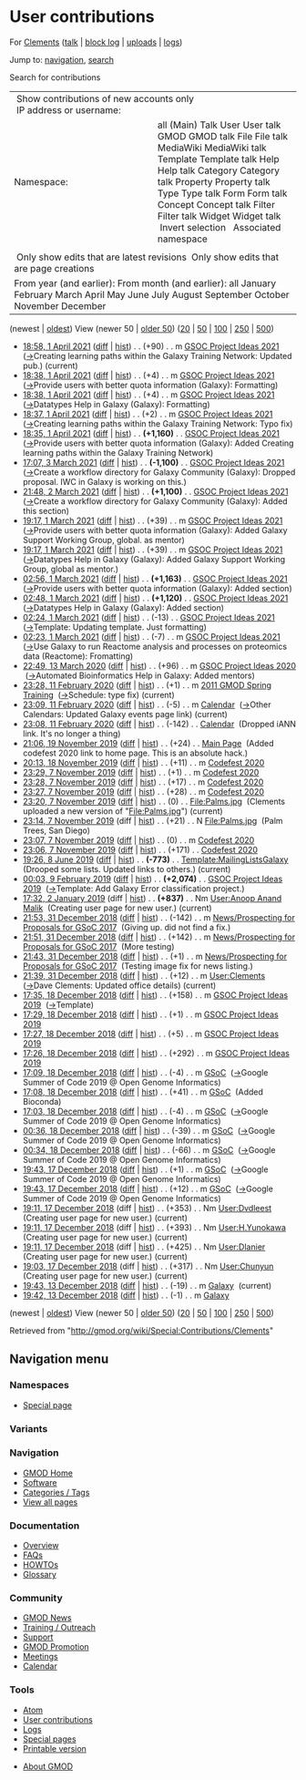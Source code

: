<div id="mw-page-base" class="noprint">

</div>

<div id="mw-head-base" class="noprint">

</div>

<div id="content" class="mw-body" role="main">

<span id="top"></span>

<div id="mw-js-message" style="display:none;">

</div>



# <span dir="auto">User contributions</span>

<div id="bodyContent">

<div id="contentSub">

For [Clements](/wiki/User:Clements "User:Clements") (<a
href="/mediawiki/index.php?title=User_talk:Clements&amp;action=edit&amp;redlink=1"
class="new" title="User talk:Clements (page does not exist)">talk</a> \|
[block
log](/mediawiki/index.php?title=Special:Log/block&page=User%3AClements "Special:Log/block")
\|
[uploads](/wiki/Special:ListFiles/Clements "Special:ListFiles/Clements")
\| [logs](/wiki/Special:Log/Clements "Special:Log/Clements"))

</div>

<div id="jump-to-nav" class="mw-jump">

Jump to: [navigation](#mw-navigation), [search](#p-search)

</div>

<div id="mw-content-text">

Search for contributions

<table class="mw-contributions-table">
<colgroup>
<col style="width: 50%" />
<col style="width: 50%" />
</colgroup>
<tbody>
<tr class="odd">
<td colspan="2"> Show contributions of new accounts only<br />
 IP address or username:</td>
</tr>
<tr class="even">
<td class="mw-label">Namespace:</td>
<td>all (Main) Talk User User talk GMOD GMOD talk File File talk
MediaWiki MediaWiki talk Template Template talk Help Help talk Category
Category talk Property Property talk Type Type talk Form Form talk
Concept Concept talk Filter Filter talk Widget Widget talk  
 Invert selection 
 Associated namespace </td>
</tr>
<tr class="odd">
<td colspan="2"></td>
</tr>
<tr class="even">
<td colspan="2"> Only show edits that are latest revisions
 Only show edits that are page creations</td>
</tr>
<tr class="odd">
<td colspan="2">From year (and earlier): From month (and earlier): all
January February March April May June July August September October
November December</td>
</tr>
</tbody>
</table>

(newest \| <a
href="/mediawiki/index.php?title=Special:Contributions/Clements&amp;dir=prev&amp;target=Clements"
class="mw-lastlink" rel="last"
title="Special:Contributions/Clements">oldest</a>) View (newer 50 \| <a
href="/mediawiki/index.php?title=Special:Contributions/Clements&amp;offset=20181213194221&amp;target=Clements"
class="mw-nextlink" rel="next"
title="Special:Contributions/Clements">older 50</a>) (<a
href="/mediawiki/index.php?title=Special:Contributions/Clements&amp;offset=&amp;limit=20&amp;target=Clements"
class="mw-numlink" title="Special:Contributions/Clements">20</a> \| <a
href="/mediawiki/index.php?title=Special:Contributions/Clements&amp;offset=&amp;limit=50&amp;target=Clements"
class="mw-numlink" title="Special:Contributions/Clements">50</a> \| <a
href="/mediawiki/index.php?title=Special:Contributions/Clements&amp;offset=&amp;limit=100&amp;target=Clements"
class="mw-numlink" title="Special:Contributions/Clements">100</a> \| <a
href="/mediawiki/index.php?title=Special:Contributions/Clements&amp;offset=&amp;limit=250&amp;target=Clements"
class="mw-numlink" title="Special:Contributions/Clements">250</a> \| <a
href="/mediawiki/index.php?title=Special:Contributions/Clements&amp;offset=&amp;limit=500&amp;target=Clements"
class="mw-numlink" title="Special:Contributions/Clements">500</a>)

- <a
  href="/mediawiki/index.php?title=GSOC_Project_Ideas_2021&amp;oldid=27966"
  class="mw-changeslist-date" title="GSOC Project Ideas 2021">18:58, 1
  April 2021</a>
  ([diff](/mediawiki/index.php?title=GSOC_Project_Ideas_2021&diff=prev&oldid=27966 "GSOC Project Ideas 2021")
  \|
  [hist](/mediawiki/index.php?title=GSOC_Project_Ideas_2021&action=history "GSOC Project Ideas 2021"))
  <span class="mw-changeslist-separator">. .</span>
  <span class="mw-plusminus-pos" dir="ltr"
  title="17,960 bytes after change">(+90)</span>‎
  <span class="mw-changeslist-separator">. .</span> m
  <a href="/wiki/GSOC_Project_Ideas_2021" class="mw-contributions-title"
  title="GSOC Project Ideas 2021">GSOC Project Ideas 2021</a> ‎
  <span class="comment">([→](/wiki/GSOC_Project_Ideas_2021#Creating_learning_paths_within_the_Galaxy_Training_Network "GSOC Project Ideas 2021")‎<span dir="auto"><span class="autocomment">Creating
  learning paths within the Galaxy Training Network: </span> Updated
  pub.</span>)</span> <span class="mw-uctop">(current)</span>
- <a
  href="/mediawiki/index.php?title=GSOC_Project_Ideas_2021&amp;oldid=27965"
  class="mw-changeslist-date" title="GSOC Project Ideas 2021">18:38, 1
  April 2021</a>
  ([diff](/mediawiki/index.php?title=GSOC_Project_Ideas_2021&diff=prev&oldid=27965 "GSOC Project Ideas 2021")
  \|
  [hist](/mediawiki/index.php?title=GSOC_Project_Ideas_2021&action=history "GSOC Project Ideas 2021"))
  <span class="mw-changeslist-separator">. .</span>
  <span class="mw-plusminus-pos" dir="ltr"
  title="17,870 bytes after change">(+4)</span>‎
  <span class="mw-changeslist-separator">. .</span> m
  <a href="/wiki/GSOC_Project_Ideas_2021" class="mw-contributions-title"
  title="GSOC Project Ideas 2021">GSOC Project Ideas 2021</a> ‎
  <span class="comment">([→](/wiki/GSOC_Project_Ideas_2021#Provide_users_with_better_quota_information_.28Galaxy.29 "GSOC Project Ideas 2021")‎<span dir="auto"><span class="autocomment">Provide
  users with better quota information (Galaxy): </span>
  Formatting</span>)</span>
- <a
  href="/mediawiki/index.php?title=GSOC_Project_Ideas_2021&amp;oldid=27964"
  class="mw-changeslist-date" title="GSOC Project Ideas 2021">18:38, 1
  April 2021</a>
  ([diff](/mediawiki/index.php?title=GSOC_Project_Ideas_2021&diff=prev&oldid=27964 "GSOC Project Ideas 2021")
  \|
  [hist](/mediawiki/index.php?title=GSOC_Project_Ideas_2021&action=history "GSOC Project Ideas 2021"))
  <span class="mw-changeslist-separator">. .</span>
  <span class="mw-plusminus-pos" dir="ltr"
  title="17,866 bytes after change">(+4)</span>‎
  <span class="mw-changeslist-separator">. .</span> m
  <a href="/wiki/GSOC_Project_Ideas_2021" class="mw-contributions-title"
  title="GSOC Project Ideas 2021">GSOC Project Ideas 2021</a> ‎
  <span class="comment">([→](/wiki/GSOC_Project_Ideas_2021#Datatypes_Help_in_Galaxy_.28Galaxy.29 "GSOC Project Ideas 2021")‎<span dir="auto"><span class="autocomment">Datatypes
  Help in Galaxy (Galaxy): </span> Formatting</span>)</span>
- <a
  href="/mediawiki/index.php?title=GSOC_Project_Ideas_2021&amp;oldid=27963"
  class="mw-changeslist-date" title="GSOC Project Ideas 2021">18:37, 1
  April 2021</a>
  ([diff](/mediawiki/index.php?title=GSOC_Project_Ideas_2021&diff=prev&oldid=27963 "GSOC Project Ideas 2021")
  \|
  [hist](/mediawiki/index.php?title=GSOC_Project_Ideas_2021&action=history "GSOC Project Ideas 2021"))
  <span class="mw-changeslist-separator">. .</span>
  <span class="mw-plusminus-pos" dir="ltr"
  title="17,862 bytes after change">(+2)</span>‎
  <span class="mw-changeslist-separator">. .</span> m
  <a href="/wiki/GSOC_Project_Ideas_2021" class="mw-contributions-title"
  title="GSOC Project Ideas 2021">GSOC Project Ideas 2021</a> ‎
  <span class="comment">([→](/wiki/GSOC_Project_Ideas_2021#Creating_learning_paths_within_the_Galaxy_Training_Network "GSOC Project Ideas 2021")‎<span dir="auto"><span class="autocomment">Creating
  learning paths within the Galaxy Training Network: </span> Typo
  fix</span>)</span>
- <a
  href="/mediawiki/index.php?title=GSOC_Project_Ideas_2021&amp;oldid=27962"
  class="mw-changeslist-date" title="GSOC Project Ideas 2021">18:35, 1
  April 2021</a>
  ([diff](/mediawiki/index.php?title=GSOC_Project_Ideas_2021&diff=prev&oldid=27962 "GSOC Project Ideas 2021")
  \|
  [hist](/mediawiki/index.php?title=GSOC_Project_Ideas_2021&action=history "GSOC Project Ideas 2021"))
  <span class="mw-changeslist-separator">. .</span> **(+1,160)**‎
  <span class="mw-changeslist-separator">. .</span>
  <a href="/wiki/GSOC_Project_Ideas_2021" class="mw-contributions-title"
  title="GSOC Project Ideas 2021">GSOC Project Ideas 2021</a> ‎
  <span class="comment">([→](/wiki/GSOC_Project_Ideas_2021#Provide_users_with_better_quota_information_.28Galaxy.29 "GSOC Project Ideas 2021")‎<span dir="auto"><span class="autocomment">Provide
  users with better quota information (Galaxy): </span> Added Creating
  learning paths within the Galaxy Training Network</span>)</span>
- <a
  href="/mediawiki/index.php?title=GSOC_Project_Ideas_2021&amp;oldid=27938"
  class="mw-changeslist-date" title="GSOC Project Ideas 2021">17:07, 3
  March 2021</a>
  ([diff](/mediawiki/index.php?title=GSOC_Project_Ideas_2021&diff=prev&oldid=27938 "GSOC Project Ideas 2021")
  \|
  [hist](/mediawiki/index.php?title=GSOC_Project_Ideas_2021&action=history "GSOC Project Ideas 2021"))
  <span class="mw-changeslist-separator">. .</span> **(-1,100)**‎
  <span class="mw-changeslist-separator">. .</span>
  <a href="/wiki/GSOC_Project_Ideas_2021" class="mw-contributions-title"
  title="GSOC Project Ideas 2021">GSOC Project Ideas 2021</a> ‎
  <span class="comment">([→](/wiki/GSOC_Project_Ideas_2021#Create_a_workflow_directory_for_Galaxy_Community_.28Galaxy.29 "GSOC Project Ideas 2021")‎<span dir="auto"><span class="autocomment">Create
  a workflow directory for Galaxy Community (Galaxy): </span> Dropped
  proposal. IWC in Galaxy is working on this.</span>)</span>
- <a
  href="/mediawiki/index.php?title=GSOC_Project_Ideas_2021&amp;oldid=27937"
  class="mw-changeslist-date" title="GSOC Project Ideas 2021">21:48, 2
  March 2021</a>
  ([diff](/mediawiki/index.php?title=GSOC_Project_Ideas_2021&diff=prev&oldid=27937 "GSOC Project Ideas 2021")
  \|
  [hist](/mediawiki/index.php?title=GSOC_Project_Ideas_2021&action=history "GSOC Project Ideas 2021"))
  <span class="mw-changeslist-separator">. .</span> **(+1,100)**‎
  <span class="mw-changeslist-separator">. .</span>
  <a href="/wiki/GSOC_Project_Ideas_2021" class="mw-contributions-title"
  title="GSOC Project Ideas 2021">GSOC Project Ideas 2021</a> ‎
  <span class="comment">([→](/wiki/GSOC_Project_Ideas_2021#Create_a_workflow_directory_for_Galaxy_Community_.28Galaxy.29 "GSOC Project Ideas 2021")‎<span dir="auto"><span class="autocomment">Create
  a workflow directory for Galaxy Community (Galaxy): </span> Added this
  section</span>)</span>
- <a
  href="/mediawiki/index.php?title=GSOC_Project_Ideas_2021&amp;oldid=27936"
  class="mw-changeslist-date" title="GSOC Project Ideas 2021">19:17, 1
  March 2021</a>
  ([diff](/mediawiki/index.php?title=GSOC_Project_Ideas_2021&diff=prev&oldid=27936 "GSOC Project Ideas 2021")
  \|
  [hist](/mediawiki/index.php?title=GSOC_Project_Ideas_2021&action=history "GSOC Project Ideas 2021"))
  <span class="mw-changeslist-separator">. .</span>
  <span class="mw-plusminus-pos" dir="ltr"
  title="13,014 bytes after change">(+39)</span>‎
  <span class="mw-changeslist-separator">. .</span> m
  <a href="/wiki/GSOC_Project_Ideas_2021" class="mw-contributions-title"
  title="GSOC Project Ideas 2021">GSOC Project Ideas 2021</a> ‎
  <span class="comment">([→](/wiki/GSOC_Project_Ideas_2021#Provide_users_with_better_quota_information_.28Galaxy.29 "GSOC Project Ideas 2021")‎<span dir="auto"><span class="autocomment">Provide
  users with better quota information (Galaxy): </span> Added Galaxy
  Support Working Group, global. as mentor</span>)</span>
- <a
  href="/mediawiki/index.php?title=GSOC_Project_Ideas_2021&amp;oldid=27935"
  class="mw-changeslist-date" title="GSOC Project Ideas 2021">19:17, 1
  March 2021</a>
  ([diff](/mediawiki/index.php?title=GSOC_Project_Ideas_2021&diff=prev&oldid=27935 "GSOC Project Ideas 2021")
  \|
  [hist](/mediawiki/index.php?title=GSOC_Project_Ideas_2021&action=history "GSOC Project Ideas 2021"))
  <span class="mw-changeslist-separator">. .</span>
  <span class="mw-plusminus-pos" dir="ltr"
  title="12,975 bytes after change">(+39)</span>‎
  <span class="mw-changeslist-separator">. .</span> m
  <a href="/wiki/GSOC_Project_Ideas_2021" class="mw-contributions-title"
  title="GSOC Project Ideas 2021">GSOC Project Ideas 2021</a> ‎
  <span class="comment">([→](/wiki/GSOC_Project_Ideas_2021#Datatypes_Help_in_Galaxy_.28Galaxy.29 "GSOC Project Ideas 2021")‎<span dir="auto"><span class="autocomment">Datatypes
  Help in Galaxy (Galaxy): </span> Added Galaxy Support Working Group,
  global as mentor.</span>)</span>
- <a
  href="/mediawiki/index.php?title=GSOC_Project_Ideas_2021&amp;oldid=27934"
  class="mw-changeslist-date" title="GSOC Project Ideas 2021">02:56, 1
  March 2021</a>
  ([diff](/mediawiki/index.php?title=GSOC_Project_Ideas_2021&diff=prev&oldid=27934 "GSOC Project Ideas 2021")
  \|
  [hist](/mediawiki/index.php?title=GSOC_Project_Ideas_2021&action=history "GSOC Project Ideas 2021"))
  <span class="mw-changeslist-separator">. .</span> **(+1,163)**‎
  <span class="mw-changeslist-separator">. .</span>
  <a href="/wiki/GSOC_Project_Ideas_2021" class="mw-contributions-title"
  title="GSOC Project Ideas 2021">GSOC Project Ideas 2021</a> ‎
  <span class="comment">([→](/wiki/GSOC_Project_Ideas_2021#Provide_users_with_better_quota_information_.28Galaxy.29 "GSOC Project Ideas 2021")‎<span dir="auto"><span class="autocomment">Provide
  users with better quota information (Galaxy): </span> Added
  section</span>)</span>
- <a
  href="/mediawiki/index.php?title=GSOC_Project_Ideas_2021&amp;oldid=27933"
  class="mw-changeslist-date" title="GSOC Project Ideas 2021">02:48, 1
  March 2021</a>
  ([diff](/mediawiki/index.php?title=GSOC_Project_Ideas_2021&diff=prev&oldid=27933 "GSOC Project Ideas 2021")
  \|
  [hist](/mediawiki/index.php?title=GSOC_Project_Ideas_2021&action=history "GSOC Project Ideas 2021"))
  <span class="mw-changeslist-separator">. .</span> **(+1,120)**‎
  <span class="mw-changeslist-separator">. .</span>
  <a href="/wiki/GSOC_Project_Ideas_2021" class="mw-contributions-title"
  title="GSOC Project Ideas 2021">GSOC Project Ideas 2021</a> ‎
  <span class="comment">([→](/wiki/GSOC_Project_Ideas_2021#Datatypes_Help_in_Galaxy_.28Galaxy.29 "GSOC Project Ideas 2021")‎<span dir="auto"><span class="autocomment">Datatypes
  Help in Galaxy (Galaxy): </span> Added section</span>)</span>
- <a
  href="/mediawiki/index.php?title=GSOC_Project_Ideas_2021&amp;oldid=27931"
  class="mw-changeslist-date" title="GSOC Project Ideas 2021">02:24, 1
  March 2021</a>
  ([diff](/mediawiki/index.php?title=GSOC_Project_Ideas_2021&diff=prev&oldid=27931 "GSOC Project Ideas 2021")
  \|
  [hist](/mediawiki/index.php?title=GSOC_Project_Ideas_2021&action=history "GSOC Project Ideas 2021"))
  <span class="mw-changeslist-separator">. .</span>
  <span class="mw-plusminus-neg" dir="ltr"
  title="9,797 bytes after change">(-13)</span>‎
  <span class="mw-changeslist-separator">. .</span>
  <a href="/wiki/GSOC_Project_Ideas_2021" class="mw-contributions-title"
  title="GSOC Project Ideas 2021">GSOC Project Ideas 2021</a> ‎
  <span class="comment">([→](/wiki/GSOC_Project_Ideas_2021#Template "GSOC Project Ideas 2021")‎<span dir="auto"><span class="autocomment">Template:
  </span> Updating template. Just formatting</span>)</span>
- <a
  href="/mediawiki/index.php?title=GSOC_Project_Ideas_2021&amp;oldid=27930"
  class="mw-changeslist-date" title="GSOC Project Ideas 2021">02:23, 1
  March 2021</a>
  ([diff](/mediawiki/index.php?title=GSOC_Project_Ideas_2021&diff=prev&oldid=27930 "GSOC Project Ideas 2021")
  \|
  [hist](/mediawiki/index.php?title=GSOC_Project_Ideas_2021&action=history "GSOC Project Ideas 2021"))
  <span class="mw-changeslist-separator">. .</span>
  <span class="mw-plusminus-neg" dir="ltr"
  title="9,810 bytes after change">(-7)</span>‎
  <span class="mw-changeslist-separator">. .</span> m
  <a href="/wiki/GSOC_Project_Ideas_2021" class="mw-contributions-title"
  title="GSOC Project Ideas 2021">GSOC Project Ideas 2021</a> ‎
  <span class="comment">([→](/wiki/GSOC_Project_Ideas_2021#Use_Galaxy_to_run_Reactome_analysis_and_processes_on_proteomics_data_.28Reactome.29 "GSOC Project Ideas 2021")‎<span dir="auto"><span class="autocomment">Use
  Galaxy to run Reactome analysis and processes on proteomics data
  (Reactome): </span> Fromatting</span>)</span>
- <a
  href="/mediawiki/index.php?title=GSOC_Project_Ideas_2020&amp;oldid=27879"
  class="mw-changeslist-date" title="GSOC Project Ideas 2020">22:49, 13
  March 2020</a>
  ([diff](/mediawiki/index.php?title=GSOC_Project_Ideas_2020&diff=prev&oldid=27879 "GSOC Project Ideas 2020")
  \|
  [hist](/mediawiki/index.php?title=GSOC_Project_Ideas_2020&action=history "GSOC Project Ideas 2020"))
  <span class="mw-changeslist-separator">. .</span>
  <span class="mw-plusminus-pos" dir="ltr"
  title="19,534 bytes after change">(+96)</span>‎
  <span class="mw-changeslist-separator">. .</span> m
  <a href="/wiki/GSOC_Project_Ideas_2020" class="mw-contributions-title"
  title="GSOC Project Ideas 2020">GSOC Project Ideas 2020</a> ‎
  <span class="comment">([→](/wiki/GSOC_Project_Ideas_2020#Automated_Bioinformatics_Help_in_Galaxy "GSOC Project Ideas 2020")‎<span dir="auto"><span class="autocomment">Automated
  Bioinformatics Help in Galaxy: </span> Added mentors</span>)</span>
- <a
  href="/mediawiki/index.php?title=2011_GMOD_Spring_Training&amp;oldid=27873"
  class="mw-changeslist-date" title="2011 GMOD Spring Training">23:28, 11
  February 2020</a>
  ([diff](/mediawiki/index.php?title=2011_GMOD_Spring_Training&diff=prev&oldid=27873 "2011 GMOD Spring Training")
  \|
  [hist](/mediawiki/index.php?title=2011_GMOD_Spring_Training&action=history "2011 GMOD Spring Training"))
  <span class="mw-changeslist-separator">. .</span>
  <span class="mw-plusminus-pos" dir="ltr"
  title="10,941 bytes after change">(+1)</span>‎
  <span class="mw-changeslist-separator">. .</span> m
  <a href="/wiki/2011_GMOD_Spring_Training" class="mw-contributions-title"
  title="2011 GMOD Spring Training">2011 GMOD Spring Training</a> ‎
  <span class="comment">([→](/wiki/2011_GMOD_Spring_Training#Schedule "2011 GMOD Spring Training")‎<span dir="auto"><span class="autocomment">Schedule:
  </span> type fix</span>)</span>
  <span class="mw-uctop">(current)</span>
- <a href="/mediawiki/index.php?title=Calendar&amp;oldid=27872"
  class="mw-changeslist-date" title="Calendar">23:09, 11 February 2020</a>
  ([diff](/mediawiki/index.php?title=Calendar&diff=prev&oldid=27872 "Calendar")
  \|
  [hist](/mediawiki/index.php?title=Calendar&action=history "Calendar"))
  <span class="mw-changeslist-separator">. .</span>
  <span class="mw-plusminus-neg" dir="ltr"
  title="1,717 bytes after change">(-5)</span>‎
  <span class="mw-changeslist-separator">. .</span> m
  <a href="/wiki/Calendar" class="mw-contributions-title"
  title="Calendar">Calendar</a> ‎
  <span class="comment">([→](/wiki/Calendar#Other_Calendars "Calendar")‎<span dir="auto"><span class="autocomment">Other
  Calendars: </span> Updated Galaxy events page link</span>)</span>
  <span class="mw-uctop">(current)</span>
- <a href="/mediawiki/index.php?title=Calendar&amp;oldid=27871"
  class="mw-changeslist-date" title="Calendar">23:08, 11 February 2020</a>
  ([diff](/mediawiki/index.php?title=Calendar&diff=prev&oldid=27871 "Calendar")
  \|
  [hist](/mediawiki/index.php?title=Calendar&action=history "Calendar"))
  <span class="mw-changeslist-separator">. .</span>
  <span class="mw-plusminus-neg" dir="ltr"
  title="1,722 bytes after change">(-142)</span>‎
  <span class="mw-changeslist-separator">. .</span>
  <a href="/wiki/Calendar" class="mw-contributions-title"
  title="Calendar">Calendar</a> ‎ <span class="comment">(Dropped iANN
  link. It's no longer a thing)</span>
- <a href="/mediawiki/index.php?title=Main_Page&amp;oldid=27802"
  class="mw-changeslist-date" title="Main Page">21:06, 19 November
  2019</a>
  ([diff](/mediawiki/index.php?title=Main_Page&diff=prev&oldid=27802 "Main Page")
  \|
  [hist](/mediawiki/index.php?title=Main_Page&action=history "Main Page"))
  <span class="mw-changeslist-separator">. .</span>
  <span class="mw-plusminus-pos" dir="ltr"
  title="4,838 bytes after change">(+24)</span>‎
  <span class="mw-changeslist-separator">. .</span>
  <a href="/wiki/Main_Page" class="mw-contributions-title"
  title="Main Page">Main Page</a> ‎ <span class="comment">(Added codefest
  2020 link to home page. This is an absolute hack.)</span>
- <a href="/mediawiki/index.php?title=Codefest_2020&amp;oldid=27797"
  class="mw-changeslist-date" title="Codefest 2020">20:13, 18 November
  2019</a>
  ([diff](/mediawiki/index.php?title=Codefest_2020&diff=prev&oldid=27797 "Codefest 2020")
  \|
  [hist](/mediawiki/index.php?title=Codefest_2020&action=history "Codefest 2020"))
  <span class="mw-changeslist-separator">. .</span>
  <span class="mw-plusminus-pos" dir="ltr"
  title="1,071 bytes after change">(+11)</span>‎
  <span class="mw-changeslist-separator">. .</span> m
  <a href="/wiki/Codefest_2020" class="mw-contributions-title"
  title="Codefest 2020">Codefest 2020</a> ‎
- <a href="/mediawiki/index.php?title=Codefest_2020&amp;oldid=27796"
  class="mw-changeslist-date" title="Codefest 2020">23:29, 7 November
  2019</a>
  ([diff](/mediawiki/index.php?title=Codefest_2020&diff=prev&oldid=27796 "Codefest 2020")
  \|
  [hist](/mediawiki/index.php?title=Codefest_2020&action=history "Codefest 2020"))
  <span class="mw-changeslist-separator">. .</span>
  <span class="mw-plusminus-pos" dir="ltr"
  title="1,060 bytes after change">(+1)</span>‎
  <span class="mw-changeslist-separator">. .</span> m
  <a href="/wiki/Codefest_2020" class="mw-contributions-title"
  title="Codefest 2020">Codefest 2020</a> ‎
- <a href="/mediawiki/index.php?title=Codefest_2020&amp;oldid=27795"
  class="mw-changeslist-date" title="Codefest 2020">23:28, 7 November
  2019</a>
  ([diff](/mediawiki/index.php?title=Codefest_2020&diff=prev&oldid=27795 "Codefest 2020")
  \|
  [hist](/mediawiki/index.php?title=Codefest_2020&action=history "Codefest 2020"))
  <span class="mw-changeslist-separator">. .</span>
  <span class="mw-plusminus-pos" dir="ltr"
  title="1,059 bytes after change">(+17)</span>‎
  <span class="mw-changeslist-separator">. .</span> m
  <a href="/wiki/Codefest_2020" class="mw-contributions-title"
  title="Codefest 2020">Codefest 2020</a> ‎
- <a href="/mediawiki/index.php?title=Codefest_2020&amp;oldid=27794"
  class="mw-changeslist-date" title="Codefest 2020">23:27, 7 November
  2019</a>
  ([diff](/mediawiki/index.php?title=Codefest_2020&diff=prev&oldid=27794 "Codefest 2020")
  \|
  [hist](/mediawiki/index.php?title=Codefest_2020&action=history "Codefest 2020"))
  <span class="mw-changeslist-separator">. .</span>
  <span class="mw-plusminus-pos" dir="ltr"
  title="1,042 bytes after change">(+28)</span>‎
  <span class="mw-changeslist-separator">. .</span> m
  <a href="/wiki/Codefest_2020" class="mw-contributions-title"
  title="Codefest 2020">Codefest 2020</a> ‎
- <a href="/mediawiki/index.php?title=File:Palms.jpg&amp;oldid=27793"
  class="mw-changeslist-date" title="File:Palms.jpg">23:20, 7 November
  2019</a>
  ([diff](/mediawiki/index.php?title=File:Palms.jpg&diff=prev&oldid=27793 "File:Palms.jpg")
  \|
  [hist](/mediawiki/index.php?title=File:Palms.jpg&action=history "File:Palms.jpg"))
  <span class="mw-changeslist-separator">. .</span>
  <span class="mw-plusminus-null" dir="ltr"
  title="21 bytes after change">(0)</span>‎
  <span class="mw-changeslist-separator">. .</span>
  <a href="/wiki/File:Palms.jpg" class="mw-contributions-title"
  title="File:Palms.jpg">File:Palms.jpg</a> ‎
  <span class="comment">(Clements uploaded a new version of
  "[File:Palms.jpg](/wiki/File:Palms.jpg "File:Palms.jpg")")</span>
  <span class="mw-uctop">(current)</span>
- <a href="/mediawiki/index.php?title=File:Palms.jpg&amp;oldid=27792"
  class="mw-changeslist-date" title="File:Palms.jpg">23:14, 7 November
  2019</a> (diff \|
  [hist](/mediawiki/index.php?title=File:Palms.jpg&action=history "File:Palms.jpg"))
  <span class="mw-changeslist-separator">. .</span>
  <span class="mw-plusminus-pos" dir="ltr"
  title="21 bytes after change">(+21)</span>‎
  <span class="mw-changeslist-separator">. .</span> N
  <a href="/wiki/File:Palms.jpg" class="mw-contributions-title"
  title="File:Palms.jpg">File:Palms.jpg</a> ‎ <span class="comment">(Palm
  Trees, San Diego)</span>
- <a href="/mediawiki/index.php?title=Codefest_2020&amp;oldid=27791"
  class="mw-changeslist-date" title="Codefest 2020">23:07, 7 November
  2019</a>
  ([diff](/mediawiki/index.php?title=Codefest_2020&diff=prev&oldid=27791 "Codefest 2020")
  \|
  [hist](/mediawiki/index.php?title=Codefest_2020&action=history "Codefest 2020"))
  <span class="mw-changeslist-separator">. .</span>
  <span class="mw-plusminus-null" dir="ltr"
  title="1,014 bytes after change">(0)</span>‎
  <span class="mw-changeslist-separator">. .</span> m
  <a href="/wiki/Codefest_2020" class="mw-contributions-title"
  title="Codefest 2020">Codefest 2020</a> ‎
- <a href="/mediawiki/index.php?title=Codefest_2020&amp;oldid=27790"
  class="mw-changeslist-date" title="Codefest 2020">23:06, 7 November
  2019</a>
  ([diff](/mediawiki/index.php?title=Codefest_2020&diff=prev&oldid=27790 "Codefest 2020")
  \|
  [hist](/mediawiki/index.php?title=Codefest_2020&action=history "Codefest 2020"))
  <span class="mw-changeslist-separator">. .</span>
  <span class="mw-plusminus-pos" dir="ltr"
  title="1,014 bytes after change">(+171)</span>‎
  <span class="mw-changeslist-separator">. .</span>
  <a href="/wiki/Codefest_2020" class="mw-contributions-title"
  title="Codefest 2020">Codefest 2020</a> ‎
- <a
  href="/mediawiki/index.php?title=Template:MailingListsGalaxy&amp;oldid=27780"
  class="mw-changeslist-date" title="Template:MailingListsGalaxy">19:26, 8
  June 2019</a>
  ([diff](/mediawiki/index.php?title=Template:MailingListsGalaxy&diff=prev&oldid=27780 "Template:MailingListsGalaxy")
  \|
  [hist](/mediawiki/index.php?title=Template:MailingListsGalaxy&action=history "Template:MailingListsGalaxy"))
  <span class="mw-changeslist-separator">. .</span> **(-773)**‎
  <span class="mw-changeslist-separator">. .</span>
  <a href="/wiki/Template:MailingListsGalaxy"
  class="mw-contributions-title"
  title="Template:MailingListsGalaxy">Template:MailingListsGalaxy</a> ‎
  <span class="comment">(Drooped some lists. Updated links to
  others.)</span> <span class="mw-uctop">(current)</span>
- <a
  href="/mediawiki/index.php?title=GSOC_Project_Ideas_2019&amp;oldid=27769"
  class="mw-changeslist-date" title="GSOC Project Ideas 2019">00:03, 9
  February 2019</a>
  ([diff](/mediawiki/index.php?title=GSOC_Project_Ideas_2019&diff=prev&oldid=27769 "GSOC Project Ideas 2019")
  \|
  [hist](/mediawiki/index.php?title=GSOC_Project_Ideas_2019&action=history "GSOC Project Ideas 2019"))
  <span class="mw-changeslist-separator">. .</span> **(+2,074)**‎
  <span class="mw-changeslist-separator">. .</span>
  <a href="/wiki/GSOC_Project_Ideas_2019" class="mw-contributions-title"
  title="GSOC Project Ideas 2019">GSOC Project Ideas 2019</a> ‎
  <span class="comment">([→](/wiki/GSOC_Project_Ideas_2019#Template "GSOC Project Ideas 2019")‎<span dir="auto"><span class="autocomment">Template:
  </span> Add Galaxy Error classification project.</span>)</span>
- <a
  href="/mediawiki/index.php?title=User:Anoop_Anand_Malik&amp;oldid=27740"
  class="mw-changeslist-date" title="User:Anoop Anand Malik">17:32, 2
  January 2019</a> (diff \|
  [hist](/mediawiki/index.php?title=User:Anoop_Anand_Malik&action=history "User:Anoop Anand Malik"))
  <span class="mw-changeslist-separator">. .</span> **(+837)**‎
  <span class="mw-changeslist-separator">. .</span> Nm
  <a href="/wiki/User:Anoop_Anand_Malik" class="mw-contributions-title"
  title="User:Anoop Anand Malik">User:Anoop Anand Malik</a> ‎
  <span class="comment">(Creating user page for new user.)</span>
  <span class="mw-uctop">(current)</span>
- <a
  href="/mediawiki/index.php?title=News/Prospecting_for_Proposals_for_GSoC_2017&amp;oldid=27739"
  class="mw-changeslist-date"
  title="News/Prospecting for Proposals for GSoC 2017">21:53, 31 December
  2018</a>
  ([diff](/mediawiki/index.php?title=News/Prospecting_for_Proposals_for_GSoC_2017&diff=prev&oldid=27739 "News/Prospecting for Proposals for GSoC 2017")
  \|
  [hist](/mediawiki/index.php?title=News/Prospecting_for_Proposals_for_GSoC_2017&action=history "News/Prospecting for Proposals for GSoC 2017"))
  <span class="mw-changeslist-separator">. .</span>
  <span class="mw-plusminus-neg" dir="ltr"
  title="1,262 bytes after change">(-142)</span>‎
  <span class="mw-changeslist-separator">. .</span> m
  <a href="/wiki/News/Prospecting_for_Proposals_for_GSoC_2017"
  class="mw-contributions-title"
  title="News/Prospecting for Proposals for GSoC 2017">News/Prospecting
  for Proposals for GSoC 2017</a> ‎ <span class="comment">(Giving up. did
  not find a fix.)</span>
- <a
  href="/mediawiki/index.php?title=News/Prospecting_for_Proposals_for_GSoC_2017&amp;oldid=27738"
  class="mw-changeslist-date"
  title="News/Prospecting for Proposals for GSoC 2017">21:51, 31 December
  2018</a>
  ([diff](/mediawiki/index.php?title=News/Prospecting_for_Proposals_for_GSoC_2017&diff=prev&oldid=27738 "News/Prospecting for Proposals for GSoC 2017")
  \|
  [hist](/mediawiki/index.php?title=News/Prospecting_for_Proposals_for_GSoC_2017&action=history "News/Prospecting for Proposals for GSoC 2017"))
  <span class="mw-changeslist-separator">. .</span>
  <span class="mw-plusminus-pos" dir="ltr"
  title="1,404 bytes after change">(+142)</span>‎
  <span class="mw-changeslist-separator">. .</span> m
  <a href="/wiki/News/Prospecting_for_Proposals_for_GSoC_2017"
  class="mw-contributions-title"
  title="News/Prospecting for Proposals for GSoC 2017">News/Prospecting
  for Proposals for GSoC 2017</a> ‎ <span class="comment">(More
  testing)</span>
- <a
  href="/mediawiki/index.php?title=News/Prospecting_for_Proposals_for_GSoC_2017&amp;oldid=27737"
  class="mw-changeslist-date"
  title="News/Prospecting for Proposals for GSoC 2017">21:43, 31 December
  2018</a>
  ([diff](/mediawiki/index.php?title=News/Prospecting_for_Proposals_for_GSoC_2017&diff=prev&oldid=27737 "News/Prospecting for Proposals for GSoC 2017")
  \|
  [hist](/mediawiki/index.php?title=News/Prospecting_for_Proposals_for_GSoC_2017&action=history "News/Prospecting for Proposals for GSoC 2017"))
  <span class="mw-changeslist-separator">. .</span>
  <span class="mw-plusminus-pos" dir="ltr"
  title="1,262 bytes after change">(+1)</span>‎
  <span class="mw-changeslist-separator">. .</span> m
  <a href="/wiki/News/Prospecting_for_Proposals_for_GSoC_2017"
  class="mw-contributions-title"
  title="News/Prospecting for Proposals for GSoC 2017">News/Prospecting
  for Proposals for GSoC 2017</a> ‎ <span class="comment">(Testing image
  fix for news listing.)</span>
- <a href="/mediawiki/index.php?title=User:Clements&amp;oldid=27736"
  class="mw-changeslist-date" title="User:Clements">21:39, 31 December
  2018</a>
  ([diff](/mediawiki/index.php?title=User:Clements&diff=prev&oldid=27736 "User:Clements")
  \|
  [hist](/mediawiki/index.php?title=User:Clements&action=history "User:Clements"))
  <span class="mw-changeslist-separator">. .</span>
  <span class="mw-plusminus-pos" dir="ltr"
  title="9,357 bytes after change">(+12)</span>‎
  <span class="mw-changeslist-separator">. .</span> m
  <a href="/wiki/User:Clements" class="mw-contributions-title"
  title="User:Clements">User:Clements</a> ‎
  <span class="comment">([→](/wiki/User:Clements#Dave_Clements "User:Clements")‎<span dir="auto"><span class="autocomment">Dave
  Clements: </span> Updated office details</span>)</span>
  <span class="mw-uctop">(current)</span>
- <a
  href="/mediawiki/index.php?title=GSOC_Project_Ideas_2019&amp;oldid=27735"
  class="mw-changeslist-date" title="GSOC Project Ideas 2019">17:35, 18
  December 2018</a>
  ([diff](/mediawiki/index.php?title=GSOC_Project_Ideas_2019&diff=prev&oldid=27735 "GSOC Project Ideas 2019")
  \|
  [hist](/mediawiki/index.php?title=GSOC_Project_Ideas_2019&action=history "GSOC Project Ideas 2019"))
  <span class="mw-changeslist-separator">. .</span>
  <span class="mw-plusminus-pos" dir="ltr"
  title="1,710 bytes after change">(+158)</span>‎
  <span class="mw-changeslist-separator">. .</span> m
  <a href="/wiki/GSOC_Project_Ideas_2019" class="mw-contributions-title"
  title="GSOC Project Ideas 2019">GSOC Project Ideas 2019</a> ‎
  <span class="comment">([→](/wiki/GSOC_Project_Ideas_2019#Template "GSOC Project Ideas 2019")‎<span dir="auto"><span class="autocomment">Template</span></span>)</span>
- <a
  href="/mediawiki/index.php?title=GSOC_Project_Ideas_2019&amp;oldid=27734"
  class="mw-changeslist-date" title="GSOC Project Ideas 2019">17:29, 18
  December 2018</a>
  ([diff](/mediawiki/index.php?title=GSOC_Project_Ideas_2019&diff=prev&oldid=27734 "GSOC Project Ideas 2019")
  \|
  [hist](/mediawiki/index.php?title=GSOC_Project_Ideas_2019&action=history "GSOC Project Ideas 2019"))
  <span class="mw-changeslist-separator">. .</span>
  <span class="mw-plusminus-pos" dir="ltr"
  title="1,552 bytes after change">(+1)</span>‎
  <span class="mw-changeslist-separator">. .</span> m
  <a href="/wiki/GSOC_Project_Ideas_2019" class="mw-contributions-title"
  title="GSOC Project Ideas 2019">GSOC Project Ideas 2019</a> ‎
- <a
  href="/mediawiki/index.php?title=GSOC_Project_Ideas_2019&amp;oldid=27733"
  class="mw-changeslist-date" title="GSOC Project Ideas 2019">17:27, 18
  December 2018</a>
  ([diff](/mediawiki/index.php?title=GSOC_Project_Ideas_2019&diff=prev&oldid=27733 "GSOC Project Ideas 2019")
  \|
  [hist](/mediawiki/index.php?title=GSOC_Project_Ideas_2019&action=history "GSOC Project Ideas 2019"))
  <span class="mw-changeslist-separator">. .</span>
  <span class="mw-plusminus-pos" dir="ltr"
  title="1,551 bytes after change">(+5)</span>‎
  <span class="mw-changeslist-separator">. .</span> m
  <a href="/wiki/GSOC_Project_Ideas_2019" class="mw-contributions-title"
  title="GSOC Project Ideas 2019">GSOC Project Ideas 2019</a> ‎
- <a
  href="/mediawiki/index.php?title=GSOC_Project_Ideas_2019&amp;oldid=27732"
  class="mw-changeslist-date" title="GSOC Project Ideas 2019">17:26, 18
  December 2018</a>
  ([diff](/mediawiki/index.php?title=GSOC_Project_Ideas_2019&diff=prev&oldid=27732 "GSOC Project Ideas 2019")
  \|
  [hist](/mediawiki/index.php?title=GSOC_Project_Ideas_2019&action=history "GSOC Project Ideas 2019"))
  <span class="mw-changeslist-separator">. .</span>
  <span class="mw-plusminus-pos" dir="ltr"
  title="1,546 bytes after change">(+292)</span>‎
  <span class="mw-changeslist-separator">. .</span> m
  <a href="/wiki/GSOC_Project_Ideas_2019" class="mw-contributions-title"
  title="GSOC Project Ideas 2019">GSOC Project Ideas 2019</a> ‎
- <a href="/mediawiki/index.php?title=GSoC&amp;oldid=27731"
  class="mw-changeslist-date" title="GSoC">17:09, 18 December 2018</a>
  ([diff](/mediawiki/index.php?title=GSoC&diff=prev&oldid=27731 "GSoC")
  \| [hist](/mediawiki/index.php?title=GSoC&action=history "GSoC"))
  <span class="mw-changeslist-separator">. .</span>
  <span class="mw-plusminus-neg" dir="ltr"
  title="4,467 bytes after change">(-4)</span>‎
  <span class="mw-changeslist-separator">. .</span> m
  <a href="/wiki/GSoC" class="mw-contributions-title"
  title="GSoC">GSoC</a> ‎
  <span class="comment">([→](/wiki/GSoC#Google_Summer_of_Code_2019_.40_Open_Genome_Informatics "GSoC")‎<span dir="auto"><span class="autocomment">Google
  Summer of Code 2019 @ Open Genome Informatics</span></span>)</span>
- <a href="/mediawiki/index.php?title=GSoC&amp;oldid=27730"
  class="mw-changeslist-date" title="GSoC">17:08, 18 December 2018</a>
  ([diff](/mediawiki/index.php?title=GSoC&diff=prev&oldid=27730 "GSoC")
  \| [hist](/mediawiki/index.php?title=GSoC&action=history "GSoC"))
  <span class="mw-changeslist-separator">. .</span>
  <span class="mw-plusminus-pos" dir="ltr"
  title="4,471 bytes after change">(+41)</span>‎
  <span class="mw-changeslist-separator">. .</span> m
  <a href="/wiki/GSoC" class="mw-contributions-title"
  title="GSoC">GSoC</a> ‎ <span class="comment">(Added Bioconda)</span>
- <a href="/mediawiki/index.php?title=GSoC&amp;oldid=27729"
  class="mw-changeslist-date" title="GSoC">17:03, 18 December 2018</a>
  ([diff](/mediawiki/index.php?title=GSoC&diff=prev&oldid=27729 "GSoC")
  \| [hist](/mediawiki/index.php?title=GSoC&action=history "GSoC"))
  <span class="mw-changeslist-separator">. .</span>
  <span class="mw-plusminus-neg" dir="ltr"
  title="4,430 bytes after change">(-4)</span>‎
  <span class="mw-changeslist-separator">. .</span> m
  <a href="/wiki/GSoC" class="mw-contributions-title"
  title="GSoC">GSoC</a> ‎
  <span class="comment">([→](/wiki/GSoC#Google_Summer_of_Code_2019_.40_Open_Genome_Informatics "GSoC")‎<span dir="auto"><span class="autocomment">Google
  Summer of Code 2019 @ Open Genome Informatics</span></span>)</span>
- <a href="/mediawiki/index.php?title=GSoC&amp;oldid=27728"
  class="mw-changeslist-date" title="GSoC">00:36, 18 December 2018</a>
  ([diff](/mediawiki/index.php?title=GSoC&diff=prev&oldid=27728 "GSoC")
  \| [hist](/mediawiki/index.php?title=GSoC&action=history "GSoC"))
  <span class="mw-changeslist-separator">. .</span>
  <span class="mw-plusminus-neg" dir="ltr"
  title="4,434 bytes after change">(-39)</span>‎
  <span class="mw-changeslist-separator">. .</span> m
  <a href="/wiki/GSoC" class="mw-contributions-title"
  title="GSoC">GSoC</a> ‎
  <span class="comment">([→](/wiki/GSoC#Google_Summer_of_Code_2019_.40_Open_Genome_Informatics "GSoC")‎<span dir="auto"><span class="autocomment">Google
  Summer of Code 2019 @ Open Genome Informatics</span></span>)</span>
- <a href="/mediawiki/index.php?title=GSoC&amp;oldid=27727"
  class="mw-changeslist-date" title="GSoC">00:34, 18 December 2018</a>
  ([diff](/mediawiki/index.php?title=GSoC&diff=prev&oldid=27727 "GSoC")
  \| [hist](/mediawiki/index.php?title=GSoC&action=history "GSoC"))
  <span class="mw-changeslist-separator">. .</span>
  <span class="mw-plusminus-neg" dir="ltr"
  title="4,473 bytes after change">(-66)</span>‎
  <span class="mw-changeslist-separator">. .</span> m
  <a href="/wiki/GSoC" class="mw-contributions-title"
  title="GSoC">GSoC</a> ‎
  <span class="comment">([→](/wiki/GSoC#Google_Summer_of_Code_2019_.40_Open_Genome_Informatics "GSoC")‎<span dir="auto"><span class="autocomment">Google
  Summer of Code 2019 @ Open Genome Informatics</span></span>)</span>
- <a href="/mediawiki/index.php?title=GSoC&amp;oldid=27726"
  class="mw-changeslist-date" title="GSoC">19:43, 17 December 2018</a>
  ([diff](/mediawiki/index.php?title=GSoC&diff=prev&oldid=27726 "GSoC")
  \| [hist](/mediawiki/index.php?title=GSoC&action=history "GSoC"))
  <span class="mw-changeslist-separator">. .</span>
  <span class="mw-plusminus-pos" dir="ltr"
  title="4,539 bytes after change">(+1)</span>‎
  <span class="mw-changeslist-separator">. .</span> m
  <a href="/wiki/GSoC" class="mw-contributions-title"
  title="GSoC">GSoC</a> ‎
  <span class="comment">([→](/wiki/GSoC#Google_Summer_of_Code_2019_.40_Open_Genome_Informatics "GSoC")‎<span dir="auto"><span class="autocomment">Google
  Summer of Code 2019 @ Open Genome Informatics</span></span>)</span>
- <a href="/mediawiki/index.php?title=GSoC&amp;oldid=27725"
  class="mw-changeslist-date" title="GSoC">19:43, 17 December 2018</a>
  ([diff](/mediawiki/index.php?title=GSoC&diff=prev&oldid=27725 "GSoC")
  \| [hist](/mediawiki/index.php?title=GSoC&action=history "GSoC"))
  <span class="mw-changeslist-separator">. .</span>
  <span class="mw-plusminus-pos" dir="ltr"
  title="4,538 bytes after change">(+12)</span>‎
  <span class="mw-changeslist-separator">. .</span> m
  <a href="/wiki/GSoC" class="mw-contributions-title"
  title="GSoC">GSoC</a> ‎
  <span class="comment">([→](/wiki/GSoC#Google_Summer_of_Code_2019_.40_Open_Genome_Informatics "GSoC")‎<span dir="auto"><span class="autocomment">Google
  Summer of Code 2019 @ Open Genome Informatics</span></span>)</span>
- <a href="/mediawiki/index.php?title=User:Dvdleest&amp;oldid=27724"
  class="mw-changeslist-date" title="User:Dvdleest">19:11, 17 December
  2018</a> (diff \|
  [hist](/mediawiki/index.php?title=User:Dvdleest&action=history "User:Dvdleest"))
  <span class="mw-changeslist-separator">. .</span>
  <span class="mw-plusminus-pos" dir="ltr"
  title="353 bytes after change">(+353)</span>‎
  <span class="mw-changeslist-separator">. .</span> Nm
  <a href="/wiki/User:Dvdleest" class="mw-contributions-title"
  title="User:Dvdleest">User:Dvdleest</a> ‎
  <span class="comment">(Creating user page for new user.)</span>
  <span class="mw-uctop">(current)</span>
- <a href="/mediawiki/index.php?title=User:H.Yunokawa&amp;oldid=27723"
  class="mw-changeslist-date" title="User:H.Yunokawa">19:11, 17 December
  2018</a> (diff \|
  [hist](/mediawiki/index.php?title=User:H.Yunokawa&action=history "User:H.Yunokawa"))
  <span class="mw-changeslist-separator">. .</span>
  <span class="mw-plusminus-pos" dir="ltr"
  title="393 bytes after change">(+393)</span>‎
  <span class="mw-changeslist-separator">. .</span> Nm
  <a href="/wiki/User:H.Yunokawa" class="mw-contributions-title"
  title="User:H.Yunokawa">User:H.Yunokawa</a> ‎
  <span class="comment">(Creating user page for new user.)</span>
  <span class="mw-uctop">(current)</span>
- <a href="/mediawiki/index.php?title=User:Dlanier&amp;oldid=27722"
  class="mw-changeslist-date" title="User:Dlanier">19:11, 17 December
  2018</a> (diff \|
  [hist](/mediawiki/index.php?title=User:Dlanier&action=history "User:Dlanier"))
  <span class="mw-changeslist-separator">. .</span>
  <span class="mw-plusminus-pos" dir="ltr"
  title="425 bytes after change">(+425)</span>‎
  <span class="mw-changeslist-separator">. .</span> Nm
  <a href="/wiki/User:Dlanier" class="mw-contributions-title"
  title="User:Dlanier">User:Dlanier</a> ‎ <span class="comment">(Creating
  user page for new user.)</span>
  <span class="mw-uctop">(current)</span>
- <a href="/mediawiki/index.php?title=User:Chunyun&amp;oldid=27721"
  class="mw-changeslist-date" title="User:Chunyun">19:03, 17 December
  2018</a> (diff \|
  [hist](/mediawiki/index.php?title=User:Chunyun&action=history "User:Chunyun"))
  <span class="mw-changeslist-separator">. .</span>
  <span class="mw-plusminus-pos" dir="ltr"
  title="317 bytes after change">(+317)</span>‎
  <span class="mw-changeslist-separator">. .</span> Nm
  <a href="/wiki/User:Chunyun" class="mw-contributions-title"
  title="User:Chunyun">User:Chunyun</a> ‎ <span class="comment">(Creating
  user page for new user.)</span>
  <span class="mw-uctop">(current)</span>
- <a href="/mediawiki/index.php?title=Galaxy&amp;oldid=27720"
  class="mw-changeslist-date" title="Galaxy">19:43, 13 December 2018</a>
  ([diff](/mediawiki/index.php?title=Galaxy&diff=prev&oldid=27720 "Galaxy")
  \| [hist](/mediawiki/index.php?title=Galaxy&action=history "Galaxy"))
  <span class="mw-changeslist-separator">. .</span>
  <span class="mw-plusminus-neg" dir="ltr"
  title="5,807 bytes after change">(-19)</span>‎
  <span class="mw-changeslist-separator">. .</span> m
  <a href="/wiki/Galaxy" class="mw-contributions-title"
  title="Galaxy">Galaxy</a> ‎ <span class="mw-uctop">(current)</span>
- <a href="/mediawiki/index.php?title=Galaxy&amp;oldid=27719"
  class="mw-changeslist-date" title="Galaxy">19:42, 13 December 2018</a>
  ([diff](/mediawiki/index.php?title=Galaxy&diff=prev&oldid=27719 "Galaxy")
  \| [hist](/mediawiki/index.php?title=Galaxy&action=history "Galaxy"))
  <span class="mw-changeslist-separator">. .</span>
  <span class="mw-plusminus-neg" dir="ltr"
  title="5,826 bytes after change">(-1)</span>‎
  <span class="mw-changeslist-separator">. .</span> m
  <a href="/wiki/Galaxy" class="mw-contributions-title"
  title="Galaxy">Galaxy</a> ‎

(newest \| <a
href="/mediawiki/index.php?title=Special:Contributions/Clements&amp;dir=prev&amp;target=Clements"
class="mw-lastlink" rel="last"
title="Special:Contributions/Clements">oldest</a>) View (newer 50 \| <a
href="/mediawiki/index.php?title=Special:Contributions/Clements&amp;offset=20181213194221&amp;target=Clements"
class="mw-nextlink" rel="next"
title="Special:Contributions/Clements">older 50</a>) (<a
href="/mediawiki/index.php?title=Special:Contributions/Clements&amp;offset=&amp;limit=20&amp;target=Clements"
class="mw-numlink" title="Special:Contributions/Clements">20</a> \| <a
href="/mediawiki/index.php?title=Special:Contributions/Clements&amp;offset=&amp;limit=50&amp;target=Clements"
class="mw-numlink" title="Special:Contributions/Clements">50</a> \| <a
href="/mediawiki/index.php?title=Special:Contributions/Clements&amp;offset=&amp;limit=100&amp;target=Clements"
class="mw-numlink" title="Special:Contributions/Clements">100</a> \| <a
href="/mediawiki/index.php?title=Special:Contributions/Clements&amp;offset=&amp;limit=250&amp;target=Clements"
class="mw-numlink" title="Special:Contributions/Clements">250</a> \| <a
href="/mediawiki/index.php?title=Special:Contributions/Clements&amp;offset=&amp;limit=500&amp;target=Clements"
class="mw-numlink" title="Special:Contributions/Clements">500</a>)

</div>

<div class="printfooter">

Retrieved from "<http://gmod.org/wiki/Special:Contributions/Clements>"

</div>

<div id="catlinks" class="catlinks catlinks-allhidden">

</div>

<div class="visualClear">

</div>

</div>

</div>

<div id="mw-navigation">

## Navigation menu

<div id="mw-head">



<div id="left-navigation">

<div id="p-namespaces" class="vectorTabs" role="navigation"
aria-labelledby="p-namespaces-label">

### Namespaces

- <span id="ca-nstab-special">[Special
  page](/wiki/Special:Contributions/Clements "This is a special page, you cannot edit the page itself")</span>

</div>

<div id="p-variants" class="vectorMenu emptyPortlet" role="navigation"
aria-labelledby="p-variants-label">

### 

### Variants[](#)

<div class="menu">

</div>

</div>

</div>





</div>



</div>

</div>

</div>

<div id="mw-panel">

<div id="p-logo" role="banner">

<a href="/wiki/Main_Page"
style="background-image: url(http://gmod.org/images/GMOD-cogs.png);"
title="Visit the main page"></a>

</div>

<div id="p-Navigation" class="portal" role="navigation"
aria-labelledby="p-Navigation-label">

### Navigation

<div class="body">

- <span id="n-GMOD-Home">[GMOD Home](/wiki/Main_Page)</span>
- <span id="n-Software">[Software](/wiki/GMOD_Components)</span>
- <span id="n-Categories-.2F-Tags">[Categories /
  Tags](/wiki/Categories)</span>
- <span id="n-View-all-pages">[View all
  pages](/wiki/Special:AllPages)</span>

</div>

</div>

<div id="p-Documentation" class="portal" role="navigation"
aria-labelledby="p-Documentation-label">

### Documentation

<div class="body">

- <span id="n-Overview">[Overview](/wiki/Overview)</span>
- <span id="n-FAQs">[FAQs](/wiki/Category:FAQ)</span>
- <span id="n-HOWTOs">[HOWTOs](/wiki/Category:HOWTO)</span>
- <span id="n-Glossary">[Glossary](/wiki/Glossary)</span>

</div>

</div>

<div id="p-Community" class="portal" role="navigation"
aria-labelledby="p-Community-label">

### Community

<div class="body">

- <span id="n-GMOD-News">[GMOD News](/wiki/GMOD_News)</span>
- <span id="n-Training-.2F-Outreach">[Training /
  Outreach](/wiki/Training_and_Outreach)</span>
- <span id="n-Support">[Support](/wiki/Support)</span>
- <span id="n-GMOD-Promotion">[GMOD
  Promotion](/wiki/GMOD_Promotion)</span>
- <span id="n-Meetings">[Meetings](/wiki/Meetings)</span>
- <span id="n-Calendar">[Calendar](/wiki/Calendar)</span>

</div>

</div>

<div id="p-tb" class="portal" role="navigation"
aria-labelledby="p-tb-label">

### Tools

<div class="body">

- <span id="feedlinks"><a
  href="http://gmod.org/mediawiki/index.php?title=Special:Contributions/Clements&amp;feed=atom"
  id="feed-atom" class="feedlink" rel="alternate"
  type="application/atom+xml" title="Atom feed for this page">Atom</a></span>
- <span id="t-contributions">[User
  contributions](/wiki/Special:Contributions/Clements "A list of contributions of this user")</span>
- <span id="t-log">[Logs](/wiki/Special:Log/Clements)</span>
- <span id="t-specialpages"><a href="/wiki/Special:SpecialPages" accesskey="q"
  title="A list of all special pages [q]">Special pages</a></span>
- <span id="t-print"><a
  href="/mediawiki/index.php?title=Special:Contributions/Clements&amp;printable=yes"
  rel="alternate" accesskey="p"
  title="Printable version of this page [p]">Printable version</a></span>

</div>

</div>

</div>

</div>

<div id="footer" role="contentinfo">

- <span id="footer-places-about">[About
  GMOD](/wiki/GMOD:About "GMOD:About")</span>

<!-- -->






</div>
